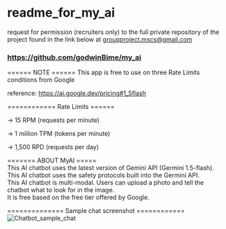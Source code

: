 # readme_for_my_ai

request for permission (recruiters only) to the full private repository of the project found in the link below
at groupproject.mscs@gmail.com

### https://github.com/godwinBime/my_ai

====== NOTE ======
This app is free to use on three Rate Limits conditions from Google

reference: https://ai.google.dev/pricing#1_5flash

============ Rate Limits ======

-> 15 RPM (requests per minute)

-> 1 million TPM (tokens per minute)

-> 1,500 RPD (requests per day)

======= ABOUT MyAI =====   
This AI chatbot uses the latest version of Gemini API (Germini 1.5-flash).   
This AI chatbot uses the safety protocols built into the Germini API.   
This AI chatbot is multi-modal.
Users can upload a photo and tell the chatbot what to look for in the image.    
It is free based on the free tier offered by Google.


============== Sample chat screenshot ============    
![Chatbot_sample_chat](https://github.com/user-attachments/assets/c1ab9b4c-26f3-4ca4-b02d-e949eb62fab1)

